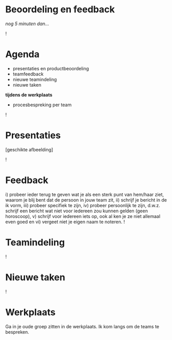 # Beoordeling en feedback
*nog 5 minuten dan...*

!

# Agenda
- presentaties en productbeoordeling
- teamfeedback
- nieuwe teamindeling
- nieuwe taken

**tijdens de werkplaats**

- procesbespreking per team

!

# Presentaties
[geschikte afbeelding]

!

# Feedback
i) probeer ieder terug te geven wat je als een sterk punt van hem/haar ziet, waarom je blij bent dat de persoon in jouw team zit, 
ii) schrijf je bericht in de ik vorm, 
iii) probeer specifiek te zijn, 
iv) probeer persoonlijk te zijn, d.w.z. schrijf een bericht wat niet voor iedereen zou kunnen gelden (geen horoscoop), 
v) schrijf voor iedereen iets op, ook al ken je ze niet allemaal even goed en vi) vergeet niet je eigen naam te noteren.
!

# Teamindeling

!

# Nieuwe taken

!

# Werkplaats
Ga in je oude groep zitten in de werkplaats. Ik kom langs om de teams te bespreken.
